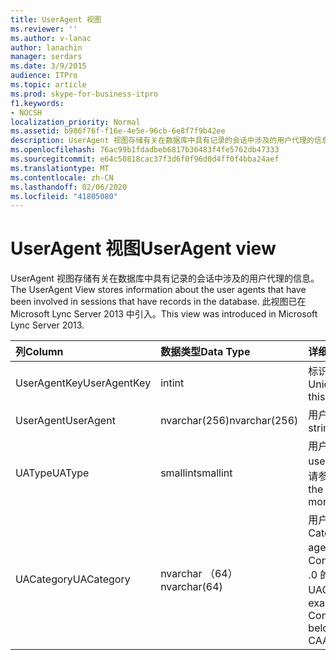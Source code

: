 ```yaml
---
title: UserAgent 视图
ms.reviewer: ''
ms.author: v-lanac
author: lanachin
manager: serdars
ms.date: 3/9/2015
audience: ITPro
ms.topic: article
ms.prod: skype-for-business-itpro
f1.keywords:
- NOCSH
localization_priority: Normal
ms.assetid: b986f76f-f16e-4e5e-96cb-6e8f7f9b42ee
description: UserAgent 视图存储有关在数据库中具有记录的会话中涉及的用户代理的信息。 此视图已在 Microsoft Lync Server 2013 中引入。
ms.openlocfilehash: 76ac99b1fdadbeb6817b36483f4fe5762db47333
ms.sourcegitcommit: e64c50818cac37f3d6f0f96d0d4ff0f4bba24aef
ms.translationtype: MT
ms.contentlocale: zh-CN
ms.lasthandoff: 02/06/2020
ms.locfileid: "41805080"
---
```

# <a name="useragent-view"></a><span data-ttu-id="8b7b0-104">UserAgent 视图</span><span class="sxs-lookup"><span data-stu-id="8b7b0-104">UserAgent view</span></span>
 
<span data-ttu-id="8b7b0-105">UserAgent 视图存储有关在数据库中具有记录的会话中涉及的用户代理的信息。</span><span class="sxs-lookup"><span data-stu-id="8b7b0-105">The UserAgent View stores information about the user agents that have been involved in sessions that have records in the database.</span></span> <span data-ttu-id="8b7b0-106">此视图已在 Microsoft Lync Server 2013 中引入。</span><span class="sxs-lookup"><span data-stu-id="8b7b0-106">This view was introduced in Microsoft Lync Server 2013.</span></span>
  
|<span data-ttu-id="8b7b0-107">**列**</span><span class="sxs-lookup"><span data-stu-id="8b7b0-107">**Column**</span></span>|<span data-ttu-id="8b7b0-108">**数据类型**</span><span class="sxs-lookup"><span data-stu-id="8b7b0-108">**Data Type**</span></span>|<span data-ttu-id="8b7b0-109">**详细信息**</span><span class="sxs-lookup"><span data-stu-id="8b7b0-109">**Details**</span></span>|
|:-----|:-----|:-----|
|<span data-ttu-id="8b7b0-110">UserAgentKey</span><span class="sxs-lookup"><span data-stu-id="8b7b0-110">UserAgentKey</span></span>  <br/> |<span data-ttu-id="8b7b0-111">int</span><span class="sxs-lookup"><span data-stu-id="8b7b0-111">int</span></span>  <br/> |<span data-ttu-id="8b7b0-112">标识此用户代理的唯一号码。</span><span class="sxs-lookup"><span data-stu-id="8b7b0-112">Unique number identifying this user agent.</span></span>  <br/> |
|<span data-ttu-id="8b7b0-113">UserAgent</span><span class="sxs-lookup"><span data-stu-id="8b7b0-113">UserAgent</span></span>  <br/> |<span data-ttu-id="8b7b0-114">nvarchar(256)</span><span class="sxs-lookup"><span data-stu-id="8b7b0-114">nvarchar(256)</span></span>  <br/> |<span data-ttu-id="8b7b0-115">用户代理字符串。</span><span class="sxs-lookup"><span data-stu-id="8b7b0-115">User agent string.</span></span>  <br/> |
|<span data-ttu-id="8b7b0-116">UAType</span><span class="sxs-lookup"><span data-stu-id="8b7b0-116">UAType</span></span>  <br/> |<span data-ttu-id="8b7b0-117">smallint</span><span class="sxs-lookup"><span data-stu-id="8b7b0-117">smallint</span></span>  <br/> |<span data-ttu-id="8b7b0-118">用户代理的类型。</span><span class="sxs-lookup"><span data-stu-id="8b7b0-118">Type of user agent.</span></span> <span data-ttu-id="8b7b0-119">有关详细信息，请参阅[UserAgent 表](useragent.md)。</span><span class="sxs-lookup"><span data-stu-id="8b7b0-119">See the [UserAgent table](useragent.md) for more details.</span></span> <br/> |
|<span data-ttu-id="8b7b0-120">UACategory</span><span class="sxs-lookup"><span data-stu-id="8b7b0-120">UACategory</span></span>  <br/> |<span data-ttu-id="8b7b0-121">nvarchar （64）</span><span class="sxs-lookup"><span data-stu-id="8b7b0-121">nvarchar(64)</span></span>  <br/> |<span data-ttu-id="8b7b0-122">用户代理所属的类别。</span><span class="sxs-lookup"><span data-stu-id="8b7b0-122">Category that the user agent belongs to.</span></span> <span data-ttu-id="8b7b0-123">例如，Conferencing_Attendant_1 .0 的用户代理属于 UACategory CAA。</span><span class="sxs-lookup"><span data-stu-id="8b7b0-123">For example, the user agent Conferencing_Attendant_1.0 belongs to the UACategory CAA.</span></span>  <br/> |
   

